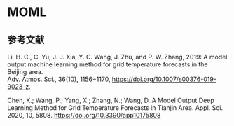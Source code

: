 # MOML

## 参考文献

Li, H. C., C. Yu, J. J. Xia, Y. C. Wang, J. Zhu, and P. W. Zhang, 2019: 
A model output machine learning method for grid temperature forecasts in the Beijing area.  
Adv. Atmos. Sci., 36(10), 1156−1170, 
https://doi.org/10.1007/s00376-019-9023-z.

Chen, K.; Wang, P.; Yang, X.; Zhang, N.; Wang, D. 
A Model Output Deep Learning Method for Grid Temperature Forecasts in Tianjin Area. 
Appl. Sci. 2020, 10, 5808. 
https://doi.org/10.3390/app10175808

